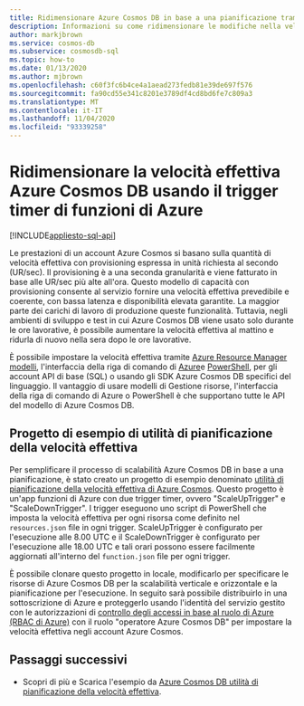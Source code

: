 ```yaml
---
title: Ridimensionare Azure Cosmos DB in base a una pianificazione tramite il timer di funzioni di Azure
description: Informazioni su come ridimensionare le modifiche nella velocità effettiva in Azure Cosmos DB usando PowerShell e funzioni di Azure.
author: markjbrown
ms.service: cosmos-db
ms.subservice: cosmosdb-sql
ms.topic: how-to
ms.date: 01/13/2020
ms.author: mjbrown
ms.openlocfilehash: c60f3fc6b4ce4a1aead273fedb81e39de697f576
ms.sourcegitcommit: fa90cd55e341c8201e3789df4cd8bd6fe7c809a3
ms.translationtype: MT
ms.contentlocale: it-IT
ms.lasthandoff: 11/04/2020
ms.locfileid: "93339258"
---
```

# <a name="scale-azure-cosmos-db-throughput-by-using-azure-functions-timer-trigger"></a>Ridimensionare la velocità effettiva Azure Cosmos DB usando il trigger timer di funzioni di Azure
[!INCLUDE[appliesto-sql-api](includes/appliesto-sql-api.md)]

Le prestazioni di un account Azure Cosmos si basano sulla quantità di velocità effettiva con provisioning espressa in unità richiesta al secondo (UR/sec). Il provisioning è a una seconda granularità e viene fatturato in base alle UR/sec più alte all'ora. Questo modello di capacità con provisioning consente al servizio fornire una velocità effettiva prevedibile e coerente, con bassa latenza e disponibilità elevata garantite. La maggior parte dei carichi di lavoro di produzione queste funzionalità. Tuttavia, negli ambienti di sviluppo e test in cui Azure Cosmos DB viene usato solo durante le ore lavorative, è possibile aumentare la velocità effettiva al mattino e ridurla di nuovo nella sera dopo le ore lavorative.

È possibile impostare la velocità effettiva tramite [Azure Resource Manager modelli](./templates-samples-sql.md), l'interfaccia della riga di comando di [Azure](cli-samples.md)e [PowerShell](powershell-samples.md), per gli account API di base (SQL) o usando gli SDK Azure Cosmos DB specifici del linguaggio. Il vantaggio di usare modelli di Gestione risorse, l'interfaccia della riga di comando di Azure o PowerShell è che supportano tutte le API del modello di Azure Cosmos DB.

## <a name="throughput-scheduler-sample-project"></a>Progetto di esempio di utilità di pianificazione della velocità effettiva

Per semplificare il processo di scalabilità Azure Cosmos DB in base a una pianificazione, è stato creato un progetto di esempio denominato [utilità di pianificazione della velocità effettiva di Azure Cosmos](https://github.com/Azure-Samples/azure-cosmos-throughput-scheduler). Questo progetto è un'app funzioni di Azure con due trigger timer, ovvero "ScaleUpTrigger" e "ScaleDownTrigger". I trigger eseguono uno script di PowerShell che imposta la velocità effettiva per ogni risorsa come definito nel `resources.json` file in ogni trigger. ScaleUpTrigger è configurato per l'esecuzione alle 8.00 UTC e il ScaleDownTrigger è configurato per l'esecuzione alle 18.00 UTC e tali orari possono essere facilmente aggiornati all'interno del `function.json` file per ogni trigger.

È possibile clonare questo progetto in locale, modificarlo per specificare le risorse di Azure Cosmos DB per la scalabilità verticale e orizzontale e la pianificazione per l'esecuzione. In seguito sarà possibile distribuirlo in una sottoscrizione di Azure e proteggerlo usando l'identità del servizio gestito con le autorizzazioni di [controllo degli accessi in base al ruolo di Azure (RBAC di Azure)](role-based-access-control.md) con il ruolo "operatore Azure Cosmos DB" per impostare la velocità effettiva negli account Azure Cosmos.

## <a name="next-steps"></a>Passaggi successivi

- Scopri di più e Scarica l'esempio da [Azure Cosmos DB utilità di pianificazione della velocità effettiva](https://github.com/Azure-Samples/azure-cosmos-throughput-scheduler).